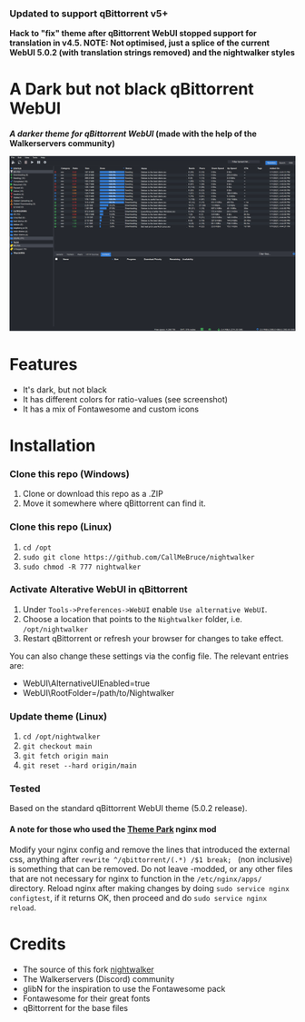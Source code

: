 ### Updated to support qBittorrent v5+
**Hack to "fix" theme after qBittorrent WebUI stopped support for translation in v4.5. NOTE: Not optimised, just a splice of the current WebUI 5.0.2 (with translation strings removed) and the nightwalker styles**

# A Dark but not black qBittorrent WebUI 
**_A darker theme for qBittorrent WebUI_ (made with the help of the Walkerservers community)**

![preview][preview]

# Features
- It's dark, but not black
- It has different colors for ratio-values (see screenshot)
- It has a mix of Fontawesome and custom icons

# Installation

### Clone this repo (Windows)
1. Clone or download this repo as a .ZIP
2. Move it somewhere where qBittorrent can find it.

### Clone this repo (Linux)
1. `cd /opt`
2. `sudo git clone https://github.com/CallMeBruce/nightwalker`
3. `sudo chmod -R 777 nightwalker`

### Activate Alterative WebUI in qBittorrent
1. Under `Tools->Preferences->WebUI` enable `Use alternative WebUI`.
2. Choose a location that points to the `Nightwalker` folder, i.e. `/opt/nightwalker`
3. Restart qBittorrent or refresh your browser for changes to take effect.

You can also change these settings via the config file. The relevant entries are:

- WebUI\AlternativeUIEnabled=true
- WebUI\RootFolder=/path/to/Nightwalker

### Update theme (Linux)
1. `cd /opt/nightwalker`
2. `git checkout main`
3. `git fetch origin main`
4. `git reset --hard origin/main`

### Tested
Based on the standard qBittorrent WebUI theme (5.0.2 release).

#### A note for those who used the [Theme Park][theme.park] nginx mod
Modify your nginx config and remove the lines that introduced the external css, anything after `rewrite ^/qbittorrent/(.*) /$1 break; ` (non inclusive) is something that can be removed. Do not leave -modded, or any other files that are not necessary for nginx to function in the `/etc/nginx/apps/` directory. Reload nginx after making changes by doing `sudo service nginx configtest`, if it returns OK, then proceed and do `sudo service nginx reload`. 

# Credits
* The source of this fork [nightwalker][nightwarlkersource]
* The Walkerservers (Discord) community
* glibN for the inspiration to use the Fontawesome pack
* Fontawesome for their great fonts
* qBittorrent for the base files

[preview]: preview.png
[qbittorrentsource]: https://github.com/qbittorrent/qBittorrent/tree/master/src/webui/www1\
[theme.park]: https://github.com/gilbN/theme.park/wiki/qBittorrent
[nightwarlkersource]: https://github.com/repslet/nightwalker.git

